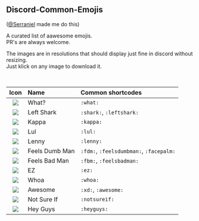 ## Discord-Common-Emojis
([@Serraniel](http://github.com/serraniel) made me do this)

A curated list of aawesome emojis.<br>
PR's are always welcome.

The images are in resolutions that should display just fine in discord without resizing.<br>
Just klick on any image to download it.

<br>

|Icon|Name|Common shortcodes|
|:--:|:---|:----------------|
|![][what]|What?|`:what:`
|![][leftshark]|Left Shark|`:shark:`, `:leftshark:`
|![][kappa]|Kappa|`:kappa:`
|![][lul]|Lul|`:lul:`
|![][lenny]|Lenny|`:lenny:`
|![][fdm]|Feels Dumb Man|`:fdm:`, `:feelsdumbman:`, `:facepalm:`
|![][fbm]|Feels Bad Man|`:fbm:`, `:feelsbadman:`
|![][ez]|EZ|`:ez:`
|![][whoa]|Whoa|`:whoa:`
|![][xd]|Awesome|`:xd:`, `:awesome:`
|![][fry]|Not Sure If|`:notsureif:`
|![][heyguys]|Hey Guys|`:heyguys:`

[what]: https://cdn.discordapp.com/emojis/262301805738852352.png
[leftshark]: https://cdn.discordapp.com/emojis/232060435266797568.png
[kappa]: https://cdn.discordapp.com/emojis/246790977564573706.png
[lul]: https://cdn.discordapp.com/emojis/239071618758868992.png
[lenny]: https://cdn.discordapp.com/emojis/230610802384699392.png
[fdm]: https://cdn.discordapp.com/emojis/230610802724438016.png
[fbm]: https://cdn.discordapp.com/emojis/230610802502008832.png
[whoa]: https://cdn.discordapp.com/emojis/230610802640420864.png
[xd]: https://cdn.discordapp.com/emojis/230610802686558218.png
[fry]: https://cdn.discordapp.com/emojis/222644178331500545.png
[ez]: https://cdn.discordapp.com/emojis/222644174988509185.png
[heyguys]: https://cdn.discordapp.com/emojis/236546497431339020.png
